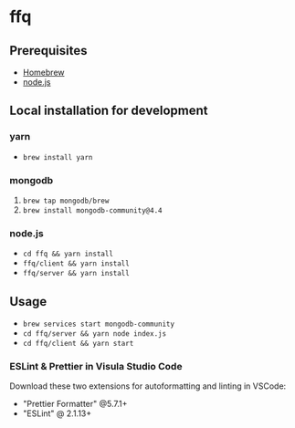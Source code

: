 # ffq

## Prerequisites

- [Homebrew](https://treehouse.github.io/installation-guides/mac/homebrew)
- [node.js](https://nodejs.org/en/)

## Local installation for development

### yarn

- `brew install yarn`

### mongodb

1. `brew tap mongodb/brew`
2. `brew install mongodb-community@4.4`

### node.js

- `cd ffq && yarn install`
- `ffq/client && yarn install`
- `ffq/server && yarn install`

## Usage

- `brew services start mongodb-community`
- `cd ffq/server && yarn node index.js`
- `cd ffq/client && yarn start`

### ESLint & Prettier in Visula Studio Code

Download these two extensions for autoformatting and linting in VSCode:

- "Prettier Formatter" @5.7.1+
- "ESLint" @ 2.1.13+
